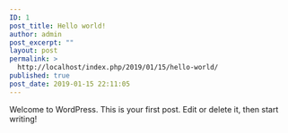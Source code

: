 ```yaml
---
ID: 1
post_title: Hello world!
author: admin
post_excerpt: ""
layout: post
permalink: >
  http://localhost/index.php/2019/01/15/hello-world/
published: true
post_date: 2019-01-15 22:11:05
---
```

<!-- wp:paragraph -->
<p>Welcome to WordPress. This is your first post. Edit or delete it, then start writing!</p>
<!-- /wp:paragraph -->